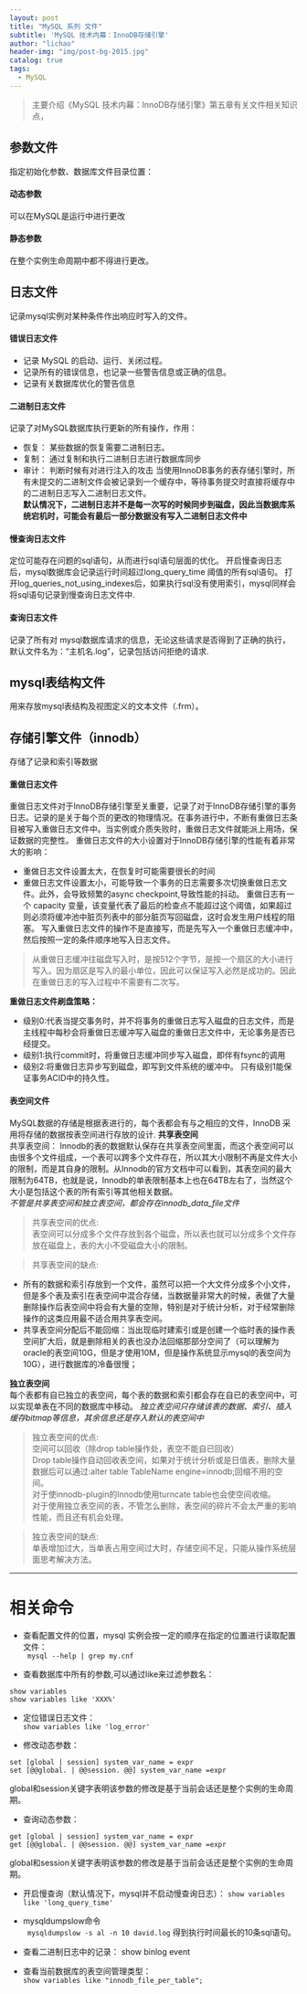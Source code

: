 ```yaml
---
layout: post
title: "MySQL 系列 文件"
subtitle: 'MySQL 技术内幕：InnoDB存储引擎'
author: "lichao"
header-img: "img/post-bg-2015.jpg"
catalog: true
tags:
  - MySQL
---
```


> 主要介绍《MySQL 技术内幕：InnoDB存储引擎》第五章有关文件相关知识点，

## 参数文件
指定初始化参数、数据库文件目录位置：
#### 动态参数
可以在MySQL是运行中进行更改
#### 静态参数
在整个实例生命周期中都不得进行更改。
## 日志文件
记录mysql实例对某种条件作出响应时写入的文件。
#### 错误日志文件
* 记录 MySQL 的启动、运行、关闭过程。   
* 记录所有的错误信息，也记录一些警告信息或正确的信息。
* 记录有关数据库优化的警告信息
#### 二进制日志文件
记录了对MySQL数据库执行更新的所有操作，作用：
* 恢复： 某些数据的恢复需要二进制日志。
* 复制： 通过复制和执行二进制日志进行数据库同步
* 审计： 判断时候有对进行注入的攻击
当使用InnoDB事务的表存储引擎时，所有未提交的二进制文件会被记录到一个缓存中，等待事务提交时直接将缓存中的二进制日志写入二进制日志文件。    
**默认情况下，二进制日志并不是每一次写的时候同步到磁盘，因此当数据库系统宕机时，可能会有最后一部分数据没有写入二进制日志文件中** 
#### 慢查询日志文件
定位可能存在问题的sql语句，从而进行sql语句层面的优化。
开启慢查询日志后，mysql数据库会记录运行时间超过long_query_time 阈值的所有sql语句。
打开log_queries_not_using_indexes后，如果执行sql没有使用索引，mysql同样会将sql语句记录到慢查询日志文件中.
#### 查询日志文件
记录了所有对 mysql数据库请求的信息，无论这些请求是否得到了正确的执行，默认文件名为：“主机名.log”，记录包括访问拒绝的请求.
## mysql表结构文件
用来存放mysql表结构及视图定义的文本文件（.frm）。
## 存储引擎文件（innodb）
存储了记录和索引等数据
#### 重做日志文件
重做日志文件对于InnoDB存储引擎至关重要，记录了对于InnoDB存储引擎的事务日志。记录的是关于每个页的更改的物理情况。在事务进行中，不断有重做日志条目被写入重做日志文件中。当实例或介质失败时，重做日志文件就能派上用场，保证数据的完整性。
重做日志文件的大小设置对于InnoDB存储引擎的性能有着非常大的影响：
* 重做日志文件设置太大，在恢复时可能需要很长的时间
* 重做日志文件设置太小，可能导致一个事务的日志需要多次切换重做日志文件。此外，会导致频繁的async checkpoint,导致性能的抖动。
重做日志有一个 capacity 变量，该变量代表了最后的检查点不能超过这个阈值，如果超过则必须将缓冲池中脏页列表中的部分脏页写回磁盘，这时会发生用户线程的阻塞。
写入重做日志文件的操作不是直接写，而是先写入一个重做日志缓冲中，然后按照一定的条件顺序地写入日志文件。

> 从重做日志缓冲往磁盘写入时，是按512个字节，是按一个扇区的大小进行写入。因为扇区是写入的最小单位，因此可以保证写入必然是成功的。因此在重做日志的写入过程中不需要有二次写。

**重做日志文件刷盘策略：**
* 级别0:代表当提交事务时，并不将事务的重做日志写入磁盘的日志文件，而是主线程中每秒会将重做日志缓冲写入磁盘的重做日志文件中，无论事务是否已经提交。
* 级别1:执行commit时，将重做日志缓冲同步写入磁盘，即伴有fsync的调用
* 级别2:将重做日志异步写到磁盘，即写到文件系统的缓冲中。
只有级别1能保证事务ACID中的持久性。

#### 表空间文件
MySQL数据的存储是根据表进行的，每个表都会有与之相应的文件，InnoDB 采用将存储的数据按表空间进行存放的设计.
**共享表空间**    
共享表空间： Innodb的表的数据默认保存在共享表空间里面，而这个表空间可以由很多个文件组成，一个表可以跨多个文件存在，所以其大小限制不再是文件大小的限制，而是其自身的限制。从Innodb的官方文档中可以看到，其表空间的最大限制为64TB，也就是说，Innodb的单表限制基本上也在64TB左右了，当然这个大小是包括这个表的所有索引等其他相关数据。    
*不管是共享表空间和独立表空间，都会存在innodb_data_file文件* 

> 共享表空间的优点:    
表空间可以分成多个文件存放到各个磁盘，所以表也就可以分成多个文件存放在磁盘上，表的大小不受磁盘大小的限制。

> 共享表空间的缺点:    
* 所有的数据和索引存放到一个文件，虽然可以把一个大文件分成多个小文件，但是多个表及索引在表空间中混合存储，当数据量非常大的时候，表做了大量删除操作后表空间中将会有大量的空隙，特别是对于统计分析，对于经常删除操作的这类应用最不适合用共享表空间。
* 共享表空间分配后不能回缩：当出现临时建索引或是创建一个临时表的操作表空间扩大后，就是删除相关的表也没办法回缩那部分空间了（可以理解为oracle的表空间10G，但是才使用10M，但是操作系统显示mysql的表空间为10G），进行数据库的冷备很慢；

**独立表空间**    
每个表都有自已独立的表空间，每个表的数据和索引都会存在自已的表空间中，可以实现单表在不同的数据库中移动。
*独立表空间只存储该表的数据、索引、插入缓存bitmap等信息，其余信息还是存入默认的表空间中*

> 独立表空间的优点:    
空间可以回收（除drop table操作处，表空不能自已回收）   
Drop table操作自动回收表空间，如果对于统计分析或是日值表，删除大量数据后可以通过:alter table TableName engine=innodb;回缩不用的空间。   
对于使innodb-plugin的Innodb使用turncate table也会使空间收缩。   
对于使用独立表空间的表，不管怎么删除，表空间的碎片不会太严重的影响性能，而且还有机会处理。   

> 独立表空间的缺点:    
单表增加过大，当单表占用空间过大时，存储空间不足，只能从操作系统层面思考解决方法。

------

# 相关命令
* 查看配置文件的位置，mysql 实例会按一定的顺序在指定的位置进行读取配置文件：    
``` mysql --help | grep my.cnf```        

* 查看数据库中所有的参数,可以通过like来过滤参数名：    
```
show variables    
show variables like 'XXX%'
```    

* 定位错误日志文件：    
```show variables like 'log_error'```     

* 修改动态参数：   
``` 
set [global | session] system_var_name = expr       
set [@@global. | @@session. @@] system_var_name =expr   
```     
global和session关键字表明该参数的修改是基于当前会话还是整个实例的生命周期。


* 查询动态参数：
```
get [global | session] system_var_name = expr     
get [@@global. | @@session. @@] system_var_name =expr
```    
global和session关键字表明该参数的修改是基于当前会话还是整个实例的生命周期。

* 开启慢查询（默认情况下，mysql并不启动慢查询日志）：
```show variables like 'long_query_time' ```


* mysqldumpslow命令     
``` mysqldumpslow -s al -n 10 david.log```
得到执行时间最长的10条sql语句。


* 查看二进制日志中的记录：
show binlog event


* 查看当前数据库的表空间管理类型：   
```show variables like "innodb_file_per_table";```

